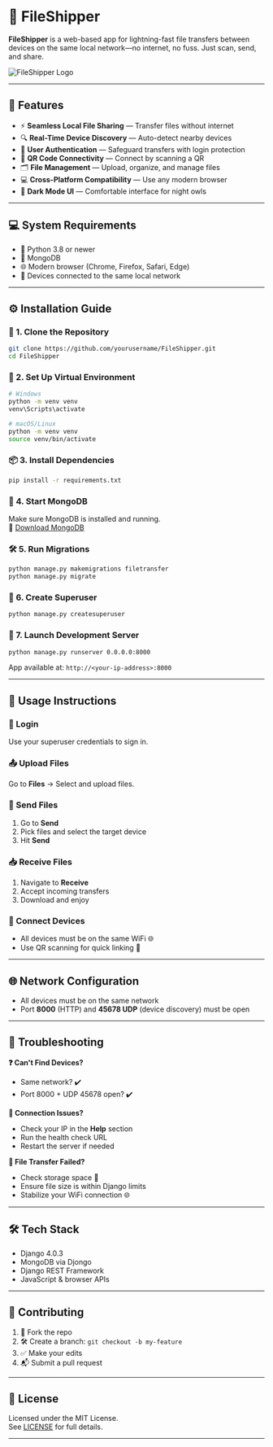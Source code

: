 # 🚀 FileShipper

**FileShipper** is a web-based app for lightning-fast file transfers between devices on the same local network—no internet, no fuss. Just scan, send, and share.  

![FileShipper Logo](static/images/logo.png)

---

## 🌟 Features

- ⚡ **Seamless Local File Sharing** — Transfer files without internet
- 🔍 **Real-Time Device Discovery** — Auto-detect nearby devices
- 🔐 **User Authentication** — Safeguard transfers with login protection
- 📱 **QR Code Connectivity** — Connect by scanning a QR
- 🗂️ **File Management** — Upload, organize, and manage files
- 💻 **Cross-Platform Compatibility** — Use any modern browser
- 🌙 **Dark Mode UI** — Comfortable interface for night owls  

---

## 💻 System Requirements

- 🐍 Python 3.8 or newer  
- 🍃 MongoDB  
- 🌐 Modern browser (Chrome, Firefox, Safari, Edge)  
- 📶 Devices connected to the same local network  

---

## ⚙️ Installation Guide

### 📁 1. Clone the Repository

```bash
git clone https://github.com/yourusername/FileShipper.git
cd FileShipper
```

### 🧪 2. Set Up Virtual Environment

```bash
# Windows
python -m venv venv
venv\Scripts\activate

# macOS/Linux
python -m venv venv
source venv/bin/activate
```

### 📦 3. Install Dependencies

```bash
pip install -r requirements.txt
```

### 🍃 4. Start MongoDB

Make sure MongoDB is installed and running.  
🔗 [Download MongoDB](https://www.mongodb.com/try/download/community)

### 🛠️ 5. Run Migrations

```bash
python manage.py makemigrations filetransfer
python manage.py migrate
```

### 👤 6. Create Superuser

```bash
python manage.py createsuperuser
```

### 🔧 7. Launch Development Server

```bash
python manage.py runserver 0.0.0.0:8000
```

App available at: `http://<your-ip-address>:8000`

---

## 📱 Usage Instructions

### 🔐 Login  
Use your superuser credentials to sign in.

### 📤 Upload Files  
Go to **Files** → Select and upload files.

### 🚀 Send Files  
1. Go to **Send**  
2. Pick files and select the target device  
3. Hit **Send**

### 📥 Receive Files  
1. Navigate to **Receive**  
2. Accept incoming transfers  
3. Download and enjoy

### 🔗 Connect Devices  
- All devices must be on the same WiFi 🌐  
- Use QR scanning for quick linking 🤳  

---

## 🌐 Network Configuration

- All devices must be on the same network  
- Port **8000** (HTTP) and **45678 UDP** (device discovery) must be open  

---

## 🧰 Troubleshooting

**❓ Can't Find Devices?**  
- Same network? ✔️  
- Port 8000 + UDP 45678 open? ✔️  

**🔌 Connection Issues?**  
- Check your IP in the **Help** section  
- Run the health check URL  
- Restart the server if needed  

**📁 File Transfer Failed?**  
- Check storage space 💾  
- Ensure file size is within Django limits  
- Stabilize your WiFi connection 🌐  

---

## 🛠️ Tech Stack

- Django 4.0.3  
- MongoDB via Djongo  
- Django REST Framework  
- JavaScript & browser APIs  

---

## 🤝 Contributing

1. 🍴 Fork the repo  
2. 🛠 Create a branch: `git checkout -b my-feature`  
3. ✅ Make your edits  
4. 📬 Submit a pull request  

---

## 📄 License

Licensed under the MIT License.  
See [LICENSE](LICENSE) for full details.

---

